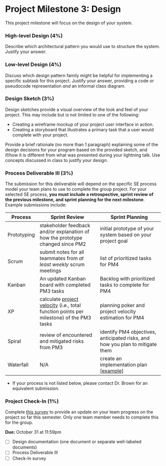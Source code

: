 # Project Milestone 3: Design

This project milestone will focus on the design of your system.

### High-level Design (4%)

Describe which architectural pattern you would use to structure the system. Justify your answer.

### Low-level Design (4%)

Discuss which design pattern family might be helpful for implementing a specific subtask for this project. Justify your answer, providing a code or pseudocode representation _and_ an informal class diagram.

### Design Sketch (3%)

Design sketches provide a visual overview of the look and feel of your project. This may include but is not limited to one of the following:

* Creating a wireframe mockup of your project user interface in action.
* Creating a storyboard that illustrates a primary task that a user would complete with your project.

Provide a brief rationale (no more than 1 paragraph) explaining some of the design decisions for your program based on the provided sketch, and if/how it is different from what was presented during your lightning talk. Use concepts discussed in class to justify your design.

### Process Deliverable III (3%)

The submission for this deliverable will depend on the specific SE process model your team plans to use to complete the group project. For your selected SE process, **you must include a retrospective, sprint review of the previous milestone, and sprint planning for the next milestone**. Example submissions include:

| Process | Sprint Review | Sprint Planning |
|---------|---------------|-----------------|
| Prototyping | stakeholder feedback and/or explanation of how the prototype changed since PM2 | initial prototype of your system based on your project goal |
| Scrum  | submit notes for all teammates from _at least weekly_ scrum meetings | list of prioritized tasks for PM4 |
| Kanban | An updated Kanban board with completed PM3 tasks | Backlog with prioritized tasks to complete for PM4 |
| XP     | calculate [project velocity](http://www.extremeprogramming.org/rules/velocity.html) (i.e., total function points per milestone) of the PM3 tasks | planning poker and project velocity estimation for PM4 |
| Spiral | review of encountered and mitigated risks from PM3 | identify PM4 objectives, anticipated risks, and how you plan to mitigate them |
| Waterfall | N/A | create an implementation plan [[example](https://asana.com/resources/implementation-plan)] |

* If your process is not listed below, please contact Dr. Brown for an equivalent submission.

### Project Check-In (1%)

Complete [this survey](https://forms.gle/XwNUaj4xjuH6grsq8) to provide an update on your team progress on the project so far this semester. Only one team member needs to complete this for the group.


**Due:** October 31 at 11:59pm
- [ ] Design documentation (one document or separate well-labeled documents)
- [ ] Process Deliverable III
- [ ] Check-In survey
